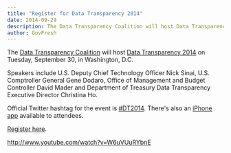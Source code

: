 ```yaml
---
title: "Register for Data Transparency 2014"
date: 2014-09-29
description: The Data Transparency Coalition will host Data Transparency 2014 on Tuesday, September 30, in Washington, D.C.
author: GovFresh
---
```


The <a href="http://www.datacoalition.com/">Data Transparency Coalition</a> will host <a href="http://datatransparency2014.com">Data Transparency 2014</a> on Tuesday, September 30, in Washington, D.C.   

Speakers include U.S. Deputy Chief Technology Officer Nick Sinai, U.S. Comptroller General Gene Dodaro, Office of Management and Budget Controller David Mader and Department of Treasury Data Transparency Executive Director Christina Ho.

Official Twitter hashtag for the event is <a href="https://twitter.com/search?q=%23DT2014&amp;src=typd">#DT2014</a>. There's also an <a href="https://itunes.apple.com/us/app/data-transparency-2014-official/id916911794">iPhone app</a> available to attendees.

<a href="http://www.datatransparency2014.com/registration/">Register here</a>.

http://www.youtube.com/watch?v=W6uVUuRYbnE
